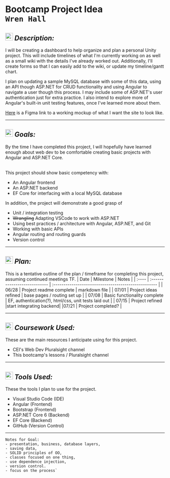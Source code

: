 # **Bootcamp Project Idea** <br>`Wren Hall`

## <img src="https://raw.githubusercontent.com/FortAwesome/Font-Awesome/6.x/svgs/regular/clipboard.svg"  height="24px"> **_Description:_**

I will be creating a dashboard to help organize and plan a personal Unity project. This will include timelines of what I'm currently working on as well as a small wiki with the details I've already worked out. Additionally, I'll create forms so that I can easily add to the wiki, or update my timeline/gantt chart.

I plan on updating a sample MySQL database with some of this data, using an API though ASP.NET for CRUD functionality and using Angular to navigate a user though this process. I may include some of ASP.NET's user authentication just for extra practice. I also intend to explore more of Angular's built-in unit testing features, once I've learned more about them.

[Here]("https://www.figma.com/file/tyRzPgPY7wv1TOk7vMGvvY/Invictus-dashboard?node-id=0%3A1") is a Figma link to a working mockup of what I want the site to look like. 

---

## <img src="https://raw.githubusercontent.com/FortAwesome/Font-Awesome/6.x/svgs/solid/star.svg"  height="24px"> **_Goals:_**

By the time I have completed this project, I will hopefully have learned enough about web dev to be comfortable creating basic projects with Angular and ASP.NET Core. <br><br>

This project should show basic competency with:

- An Angular frontend
- An ASP.NET backend
- EF Core for interfacing with a local MySQL database

In addition, the project will demonstrate a good grasp of

- Unit / integration testing
- ~~Wrangling~~ Adapting VSCode to work with ASP.NET
- Using best practices / architecture with Angular, ASP.NET, and Git
- Working with basic APIs
- Angular routing and routing guards
- Version control

---

## <img src="https://raw.githubusercontent.com/FortAwesome/Font-Awesome/6.x/svgs/regular/compass.svg"  height="24px"> **_Plan:_**

This is a tentative outline of the plan / timeframe for completing this project, assuming continued meetings TF.
| Date | Milestone | Notes |
| :---- | :--------------------------- | :--------------------------------------------------- |
| 06/28 | Project readme complete | markdown file |
| 07/01 | Project ideas refined | base pages / routing set up |
| 07/08 | Basic functionality complete | EF, authentication(?), html/css, unit tests laid out |
| 07/15 | Project refined |start integrating backend|
|07/21 | Project completed? |

---

## <img src="https://raw.githubusercontent.com/FortAwesome/Font-Awesome/6.x/svgs/solid/book.svg"  height="24px"> **_Coursework Used:_**

These are the main resources I anticipate using for this project.

- CEI's Web Dev Pluralsight channel
- This bootcamp's lessons / Pluralsight channel

---

## <img src="https://raw.githubusercontent.com/FortAwesome/Font-Awesome/6.x/svgs/solid/computer.svg"  height="24px"> **_Tools Used:_**

These the tools I plan to use for the project.

- Visual Studio Code (IDE)
- Angular (Frontend)
- Bootstrap (Frontend)
- ASP.NET Core 6 (Backend)
- EF Core (Backend)
- GitHub (Version Control)

---

    Notes for Goal:
    - presentation, business, database layers,
    - saving data,
    - SOLID principles of OO,
    - classes focused on one thing,
    - use dependence injection,
    - version control.
    - focus on the process`
